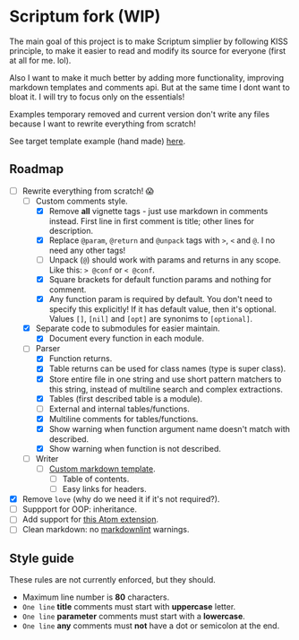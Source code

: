 # Scriptum fork (WIP)

The main goal of this project is to make Scriptum simplier by following KISS
principle, to make it easier to read and modify its source for everyone
(first at all for me. lol).

Also I want to make it much better by adding more functionality, improving
markdown templates and comments api. But at the same time I dont want to bloat
it. I will try to focus only on the essentials!

Examples temporary removed and current version don't write any files because
I want to rewrite everything from scratch!

See target template example (hand made)
[here](https://github.com/lua-rocks/object).

## Roadmap

- [ ] Rewrite everything from scratch! 😱
  - [ ] Custom comments style.
    - [x] Remove **all** vignette tags - just use markdown in comments instead.
      First line in first comment is title; other lines for description.
    - [x] Replace `@param`, `@return` and `@unpack` tags with `>`, `<` and `@`.
      I no need any other tags!
    - [ ] Unpack (`@`) should work with params and returns in any scope.
      Like this: `> @conf` or `< @conf`.
    - [x] Square brackets for default function params and nothing for comment.
    - [x] Any function param is required by default. You don't need to
      specify this explicitly! If it has default value, then it's optional.
      Values `[]`, `[nil]` and `[opt]` are synonims to `[optional]`.
  - [x] Separate code to submodules for easier maintain.
    - [x] Document every function in each module.
  - [ ] Parser
    - [x] Function returns.
    - [x] Table returns can be used for class names (type is super class).
    - [x] Store entire file in one string and use short pattern matchers
      to this string, instead of multiline search and complex extractions.
    - [x] Tables (first described table is a module).
    - [ ] External and internal tables/functions.
    - [x] Multiline comments for tables/functions.
    - [x] Show warning when function argument name doesn't match with described.
    - [x] Show warning when function is not described.
  - [ ] Writer
    - [ ] [Custom markdown template](https://github.com/lua-rocks/object).
      - [ ] Table of contents.
      - [ ] Easy links for headers.
- [x] Remove `love` (why do we need it if it's not required?).
- [ ] Suppport for OOP: inheritance.
- [ ] Add support for
    [this Atom extension](https://github.com/dapetcu21/atom-autocomplete-lua).
- [ ] Clean markdown:
    no [markdownlint](https://github.com/DavidAnson/markdownlint) warnings.

## Style guide

These rules are not currently enforced, but they should.

- Maximum line number is **80** characters.
- `One line` **title** comments must start with **uppercase** letter.
- `One line` **parameter** comments must start with a **lowercase**.
- `One line` **any** comments must **not** have a dot or semicolon at the end.
